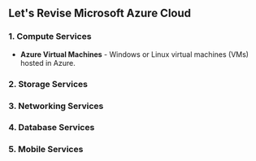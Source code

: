 ## Let's Revise Microsoft Azure Cloud

### 1. Compute Services
- <b>Azure Virtual Machines</b> - Windows or Linux virtual machines (VMs) hosted in Azure.
### 2. Storage Services
### 3. Networking Services
### 4. Database Services
### 5. Mobile Services

